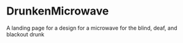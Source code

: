 # DrunkenMicrowave
A landing page for a design for a microwave for the blind, deaf, and blackout drunk 
